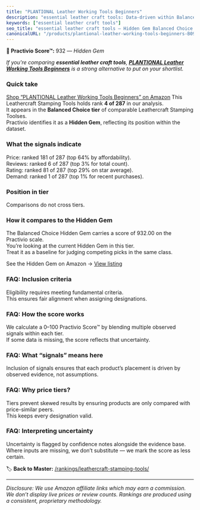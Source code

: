 ```yaml
---
title: "PLANTIONAL Leather Working Tools Beginners"
description: "essential leather craft tools: Data-driven within Balanced Choice ranking using the Practivio Score™. Positioned by quality, value, demand, findability, moment…"
keywords: ["essential leather craft tools"]
seo_title: "essential leather craft tools — Hidden Gem Balanced Choice (2025)"
canonicalURL: "/products/plantional-leather-working-tools-beginners-B09VBWYHQY/"
---
```


**💎 Practivio Score™:** 932 — _Hidden Gem_


*If you're comparing **essential leather craft tools**, **[PLANTIONAL Leather Working Tools Beginners](https://www.amazon.com/dp/B09VBWYHQY?tag=practivio-20)** is a strong alternative to put on your shortlist.*
### Quick take
[Shop “PLANTIONAL Leather Working Tools Beginners” on Amazon](https://www.amazon.com/dp/B09VBWYHQY?tag=practivio-20)
This Leathercraft Stamping Tools holds rank **4 of 287** in our analysis.  
It appears in the **Balanced Choice tier** of comparable Leathercraft Stamping Toolses.  
Practivio identifies it as a **Hidden Gem**, reflecting its position within the dataset.

### What the signals indicate
Price: ranked 181 of 287 (top 64% by affordability).  
Reviews: ranked 6 of 287 (top 3% for total count).  
Rating: ranked 81 of 287 (top 29% on star average).  
Demand: ranked 1 of 287 (top 1% for recent purchases).

### Position in tier
Comparisons do not cross tiers.

### How it compares to the Hidden Gem
The Balanced Choice Hidden Gem carries a score of 932.00 on the Practivio scale.  
You’re looking at the current Hidden Gem in this tier.  
Treat it as a baseline for judging competing picks in the same class.  

See the Hidden Gem on Amazon → [View listing](https://www.amazon.com/dp/B09VBWYHQY?tag=practivio-20)

### FAQ: Inclusion criteria
Eligibility requires meeting fundamental criteria.  
This ensures fair alignment when assigning designations.

### FAQ: How the score works
We calculate a 0–100 Practivio Score™ by blending multiple observed signals within each tier.  
If some data is missing, the score reflects that uncertainty.

### FAQ: What “signals” means here
Inclusion of signals ensures that each product’s placement is driven by observed evidence, not assumptions.

### FAQ: Why price tiers?
Tiers prevent skewed results by ensuring products are only compared with price-similar peers.  
This keeps every designation valid.

### FAQ: Interpreting uncertainty
Uncertainty is flagged by confidence notes alongside the evidence base.  
Where inputs are missing, we don’t substitute — we mark the score as less certain.


🏷️ **Back to Master:** [/rankings/leathercraft-stamping-tools/](/rankings/leathercraft-stamping-tools/)

---
_Disclosure: We use Amazon affiliate links which may earn a commission. We don’t display live prices or review counts. Rankings are produced using a consistent, proprietary methodology._
